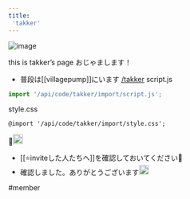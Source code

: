 ```yaml
---
title:
 'takker'
---
```


![image](https://lh3.googleusercontent.com/a-/AOh14GgwyIsbRfbyempBt2ZJYx2bk35eFIWZqt0h_7cP=s96-c#.png)

this is takker’s page
おじゃまします！
- 普段は[[villagepump]]にいます
[/takker](https://scrapbox.io/takker)
script.js

```javascript
import '/api/code/takker/import/script.js';
```

style.css

```
@import '/api/code/takker/import/style.css';
```


🙌<img src='https://scrapbox.io/api/pages/blu3mo-public/blu3mo/icon' alt='blu3mo.icon' height="19.5"/>
- [[⭐️inviteした人たちへ]]を確認しておいてください🙏
- 確認しました。ありがとうございます<img src='https://scrapbox.io/api/pages/blu3mo-public/takker/icon' alt='takker.icon' height="19.5"/>

#member